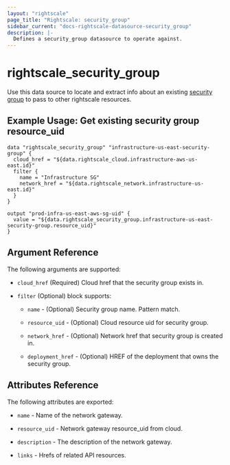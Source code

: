 ```yaml
---
layout: "rightscale"
page_title: "Rightscale: security_group"
sidebar_current: "docs-rightscale-datasource-security_group"
description: |-
  Defines a security_group datasource to operate against.
---
```


# rightscale_security_group

Use this data source to locate and extract info about an existing [security group](http://reference.rightscale.com/api1.5/resources/ResourceSecurityGroups.html) to pass to other rightscale resources.

## Example Usage: Get existing security group resource_uid

```hcl
data "rightscale_security_group" "infrastructure-us-east-security-group" {
  cloud_href = "${data.rightscale_cloud.infrastructure-aws-us-east.id}"
  filter {
    name = "Infrastructure SG"
    network_href = "${data.rightscale_network.infrastructure-us-east.id}"
  }
}

output "prod-infra-us-east-aws-sg-uid" {
  value = "${data.rightscale_security_group.infrastructure-us-east-security-group.resource_uid}"
}
```

## Argument Reference

The following arguments are supported:

* `cloud_href` (Required) Cloud href that the security group exists in.

* `filter` (Optional) block supports:

  * `name` - (Optional) Security group name.  Pattern match.

  * `resource_uid` - (Optional) Cloud resource uid for security group.

  * `network_href` - (Optional) Network href that security group is created in.

  * `deployment_href` - (Optional) HREF of the deployment that owns the security group.

## Attributes Reference

The following attributes are exported:

* `name` - Name of the network gateway.

* `resource_uid` - Network gateway resource_uid from cloud.

* `description` - The description of the network gateway.

* `links` - Hrefs of related API resources.